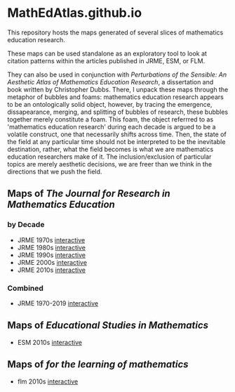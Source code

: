 # MathEdAtlas.github.io
This repository hosts the maps generated of several slices of mathematics education research. 

These maps can be used standalone as an exploratory tool to look at citation patterns within the articles published in JRME, ESM, or FLM. 

They can also be used in conjunction with *Perturbations of the Sensible: An Aesthetic Atlas of Mathematics Education Research*, a dissertation and book written by Christopher Dubbs. There, I unpack these maps through the metaphor of bubbles and foams: mathematics education research appears to be an ontologically solid object, however, by tracing the emergence, dissapearance, merging, and splitting of bubbles of research, these bubbles together merely constitute a foam. This foam, the object referrred to as 'mathematics education research' during each decade is argued to be a volatile construct, one that necessarily shifts across time. Then, the state of the field at any particular time should not be interpreted to be the inevitable destination, rather, what the field becomes is what we are mathematics education researchers make of it. The inclusion/exclusion of particular topics are merely aesthetic decisions, we are freer than we think in the directions that we push the field.

## Maps of *The Journal for Research in Mathematics Education*
### by Decade
- JRME 1970s [interactive](../jrme1970s/index.html)
- JRME 1980s [interactive](../jrme1980s/index.html)
- JRME 1990s [interactive](../jrme1990s/index.html)
- JRME 2000s [interactive](../jrme2000s/index.html)
- JRME 2010s [interactive](../jrme2010s/index.html)
### Combined
- JRME 1970-2019 [interactive](../jrme1970-2019/index.html)

## Maps of *Educational Studies in Mathematics*
- ESM 2010s [interactive](../esm2010s/index.html)

## Maps of *for the learning of mathematics*
- flm 2010s [interactive](../flm2010s/index.html)
